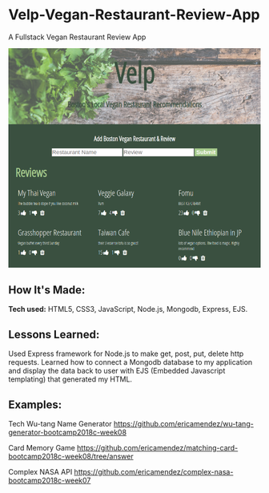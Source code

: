 
# Velp-Vegan-Restaurant-Review-App
A Fullstack Vegan Restaurant Review App

![alt tag](screen.png)

## How It's Made:

**Tech used:** HTML5, CSS3, JavaScript, Node.js, Mongodb, Express, EJS.


## Lessons Learned:
Used Express framework for Node.js to make get, post, put, delete http requests. Learned how to connect a Mongodb database to my application and display the data back to user with EJS (Embedded Javascript templating) that generated my HTML.


## Examples:

Tech Wu-tang Name Generator https://github.com/ericamendez/wu-tang-generator-bootcamp2018c-week08

Card Memory Game https://github.com/ericamendez/matching-card-bootcamp2018c-week08/tree/answer

Complex NASA API https://github.com/ericamendez/complex-nasa-bootcamp2018c-week07
